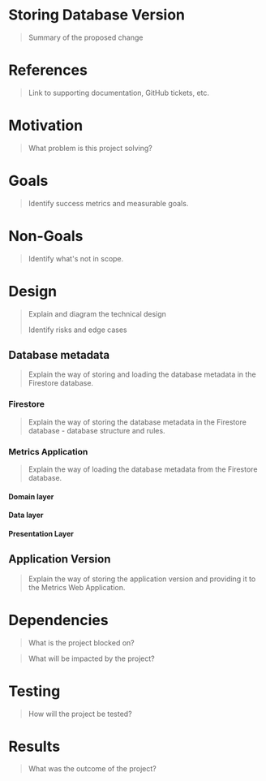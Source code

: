 # Storing Database Version
> Summary of the proposed change

# References
> Link to supporting documentation, GitHub tickets, etc.

# Motivation
> What problem is this project solving?


# Goals
> Identify success metrics and measurable goals.

# Non-Goals
> Identify what's not in scope.


# Design

> Explain and diagram the technical design
>
> Identify risks and edge cases

## Database metadata
> Explain the way of storing and loading the database metadata in the Firestore database.

### Firestore 
> Explain the way of storing the database metadata in the Firestore database - database structure and rules.

### Metrics Application
> Explain the way of loading the database metadata from the Firestore database. 

#### Domain layer
#### Data layer
#### Presentation Layer

## Application Version
> Explain the way of storing the application version and providing it to the Metrics Web Application.

# Dependencies

> What is the project blocked on?

> What will be impacted by the project?

# Testing

> How will the project be tested?

# Results

> What was the outcome of the project?
